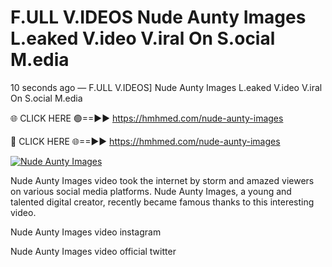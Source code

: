 # F.ULL V.IDEOS Nude Aunty Images L.eaked V.ideo V.iral On S.ocial M.edia

10 seconds ago — F.ULL V.IDEOS] Nude Aunty Images L.eaked V.ideo V.iral On S.ocial M.edia

🌐 CLICK HERE 🟢==►► https://hmhmed.com/nude-aunty-images

🔴 CLICK HERE 🌐==►► https://hmhmed.com/nude-aunty-images

[![Nude Aunty Images](https://i.imgur.com/dJHk4Zq.gif)](https://hmhmed.com/nude-aunty-images)

Nude Aunty Images video took the internet by storm and amazed viewers on various social media platforms. Nude Aunty Images, a young and talented digital creator, recently became famous thanks to this interesting video.

Nude Aunty Images video instagram

Nude Aunty Images video official twitter